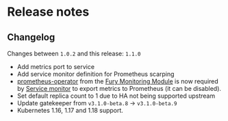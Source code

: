 # Release notes

## Changelog

Changes between `1.0.2` and this release: `1.1.0`

- Add metrics port to service
- Add service monitor definition for Prometheus scarping
- [prometheus-operator](https://github.com/sighupio/fury-kubernetes-monitoring/tree/master/katalog/prometheus-operator) 
from the [Fury Monitoring Module](https://github.com/sighupio/fury-kubernetes-monitoring) is now required by 
[Service monitor](./katalog/gatekeeper/core/service-monitor.yml) to export metrics to Prometheus (it can be disabled).
- Set default replica count to 1 due to HA not being supported upstream
- Update gatekeeper from `v3.1.0-beta.8` -> `v3.1.0-beta.9`
- Kubernetes 1.16, 1.17 and 1.18 support.

